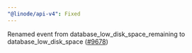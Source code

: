```yaml
---
"@linode/api-v4": Fixed
---
```


Renamed event from database_low_disk_space_remaining to database_low_disk_space ([#9678](https://github.com/linode/manager/pull/9678))

